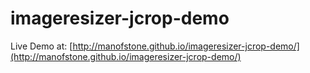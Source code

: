 imageresizer-jcrop-demo
=======================

Live Demo at: [http://manofstone.github.io/imageresizer-jcrop-demo/](http://manofstone.github.io/imageresizer-jcrop-demo/)

